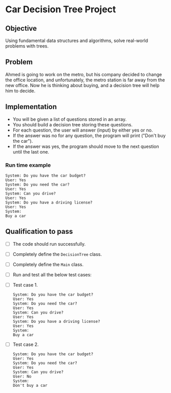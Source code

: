 # Car Decision Tree Project


## Objective
Using fundamental data structures and algorithms, solve real-world problems with trees.


## Problem    
Ahmed is going to work on the metro, but his company decided to change the office location, and unfortunately, the metro station is far away from the new office. Now he is thinking about buying, and a decision tree will help him to decide.


## Implementation

- You will be given a list of questions stored in an array.    
- You should build a decision tree storing these questions.
- For each question, the user will answer (input) by either yes or no.
- If the answer was no for any question, the program will print ("Don't buy the car").
- If the answer was yes, the program should move to the next question until the last one.


### Run time example

```OUTPUT
System: Do you have the car budget?   
User: Yes   
System: Do you need the car?
User: Yes   
System: Can you drive?
User: Yes
System: Do you have a driving license?
User: Yes
System:    
Buy a car
```  



## Qualification to pass
- [ ] The code should run successfully.
- [ ] Completely define the `DecisionTree` class.
- [ ] Completely define the `Main` class.
- [ ] Run and test all the below test cases:
   
- [ ] Test case 1.

      System: Do you have the car budget?   
      User: Yes   
      System: Do you need the car?
      User: Yes   
      System: Can you drive?
      User: Yes
      System: Do you have a driving license?
      User: Yes
      System:    
      Buy a car
   
      
- [ ] Test case 2.

      System: Do you have the car budget?   
      User: Yes   
      System: Do you need the car?
      User: Yes   
      System: Can you drive?
      User: No
      System:    
      Don't buy a car
 









